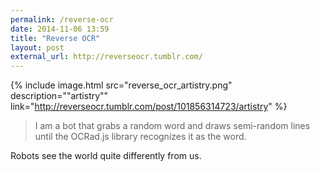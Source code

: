 ```yaml
---
permalink: /reverse-ocr
date: 2014-11-06 13:59
title: "Reverse OCR"
layout: post
external_url: http://reverseocr.tumblr.com/
---
```


{% include image.html src="reverse_ocr_artistry.png" description="&quot;artistry&quot;" link="http://reverseocr.tumblr.com/post/101856314723/artistry" %}


>I am a bot that grabs a random word and draws semi-random lines until the OCRad.js library recognizes it as the word.

Robots see the world quite differently from us.
